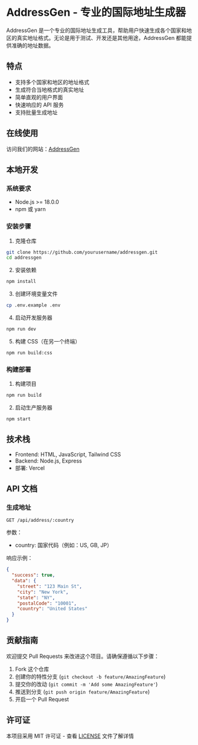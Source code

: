 # AddressGen - 专业的国际地址生成器

AddressGen 是一个专业的国际地址生成工具，帮助用户快速生成各个国家和地区的真实地址格式。无论是用于测试、开发还是其他用途，AddressGen 都能提供准确的地址数据。

## 特点

- 支持多个国家和地区的地址格式
- 生成符合当地格式的真实地址
- 简单直观的用户界面
- 快速响应的 API 服务
- 支持批量生成地址

## 在线使用

访问我们的网站：[AddressGen](https://addressgen.vercel.app/)

## 本地开发

### 系统要求

- Node.js >= 18.0.0
- npm 或 yarn

### 安装步骤

1. 克隆仓库
```bash
git clone https://github.com/yourusername/addressgen.git
cd addressgen
```

2. 安装依赖
```bash
npm install
```

3. 创建环境变量文件
```bash
cp .env.example .env
```

4. 启动开发服务器
```bash
npm run dev
```

5. 构建 CSS（在另一个终端）
```bash
npm run build:css
```

### 构建部署

1. 构建项目
```bash
npm run build
```

2. 启动生产服务器
```bash
npm start
```

## 技术栈

- Frontend: HTML, JavaScript, Tailwind CSS
- Backend: Node.js, Express
- 部署: Vercel

## API 文档

### 生成地址

```
GET /api/address/:country
```

参数：
- country: 国家代码（例如：US, GB, JP）

响应示例：
```json
{
  "success": true,
  "data": {
    "street": "123 Main St",
    "city": "New York",
    "state": "NY",
    "postalCode": "10001",
    "country": "United States"
  }
}
```

## 贡献指南

欢迎提交 Pull Requests 来改进这个项目。请确保遵循以下步骤：

1. Fork 这个仓库
2. 创建你的特性分支 (`git checkout -b feature/AmazingFeature`)
3. 提交你的改动 (`git commit -m 'Add some AmazingFeature'`)
4. 推送到分支 (`git push origin feature/AmazingFeature`)
5. 开启一个 Pull Request

## 许可证

本项目采用 MIT 许可证 - 查看 [LICENSE](LICENSE) 文件了解详情
